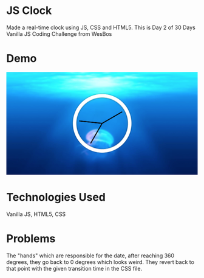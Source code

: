 # JS Clock

Made a real-time clock using JS, CSS and HTML5. This is Day 2 of 30 Days Vanilla JS Coding Challenge from WesBos

# Demo

<img src="./images/Demo.png">

# Technologies Used

Vanilla JS, HTML5, CSS

# Problems

The "hands" which are responsible for the date, after reaching 360 degrees, they go back to 0 degrees which looks weird. They revert back to that point with the given transition time in the CSS file.
